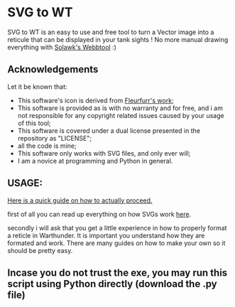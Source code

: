 # SVG to WT
SVG to WT is an easy to use and free tool to turn a Vector image into a reticule that can be displayed in your tank sights ! No more manual drawing everything with [Solawk's Webbtool](https://solawk.github.io/wtdraw/) :)

## Acknowledgements
Let it be known that:
 - This software's icon is derived from [Fleurfurr's work](https://www.fleurfurr.com/home); 
 - This software is provided as is with no warranty and for free, and i am not responsible for any copyright related issues caused by your usage of this tool;
 - This software is covered under a dual license presented in the repository as "LICENSE";
 - all the code is mine;
 - This software only works with SVG files, and only ever will;
 - I am a novice at programming and Python in general.

## USAGE:

[Here is a quick guide on how to actually proceed.](https://www.youtube.com/watch?v=ckRK8I-poWA)

first of all you can read up everything on how SVGs work [here](https://developer.mozilla.org/en-US/docs/Web/SVG).

secondly i will ask that you get a little experience in how to properly format a reticle in Warthunder. It is important you understand how they are formated and work.
There are many guides on how to make your own so it should be pretty easy.

## Incase you do not trust the exe, you may run this script using Python directly (download the .py file)